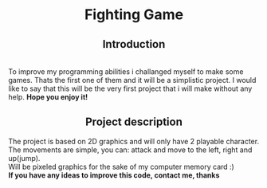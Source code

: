 <h1 align="center"> Fighting Game </h1>
<h2 align="center"> Introduction </h2> <br>
To improve my programming abilities i challanged myself to make some games. Thats the first one of them and it will be a simplistic project. I would like to say that this will be the very first project that i will make without any help. <b> Hope you enjoy it! </b>
<h2 align="center">Project description</h2>
The project is based on 2D graphics and will only have 2 playable character.<br>
The movements are simple, you can: attack and move to the left, right and up(jump).<br>
Will be pixeled graphics for the sake of my computer memory card :)<br>
<b> If you have any ideas to improve this code, contact me, thanks </br>



